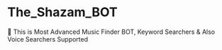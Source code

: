 # The_Shazam_BOT
🌷 This is Most Advanced Music Finder BOT, Keyword Searchers &amp; Also Voice Searchers Supported
